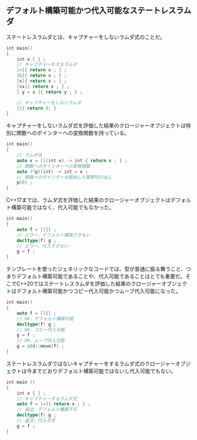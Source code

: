 ## デフォルト構築可能かつ代入可能なステートレスラムダ

ステートレスラムダとは、キャプチャーをしないラムダ式のことだ。

~~~cpp
int main()
{
    int x { } ;
    // キャプチャーをするラムダ
    [=]{ return x ; } ;
    [&]{ return x ; } ;
    [x]{ return x ; } ;
    [&x]{ return x ; ] ;
    [ y = x ]{ return y ; } ;

    // キャプチャーをしないラムダ
    []{ return 0; }
}
~~~

キャプチャーをしないラムダ式を評価した結果のクロージャーオブジェクトは特別に関数へのポインターへの変換関数を持っている。

~~~cpp
int main()
{
    // ラムダ式
    auto x = [](int x) -> int { return x ; } ;
    // 関数へのポインターへの変換関数
    auto (*p)(int) -> int = x ;
    // 関数へのポインターを経由した関節呼び出し
    p(0) ;
}
~~~

C++17までは、ラムダ式を評価した結果のクロージャーオブジェクトはデフォルト構築可能ではなく、代入可能でもなかった。

~~~c++
int main()
{
    auto f = []{} ;
    // エラー、デフォルト構築できない
    decltype(f) g ;
    // エラー、代入できない
    g = f ;
}
~~~

テンプレートを使ったジェネリックなコードでは、型が普通に振る舞うこと、つまりデフォルト構築可能であることや、代入可能であることはとても重要だ。そこでC++20ではステートレスラムダを評価した結果のクロージャーオブジェクトはデフォルト構築可能かつコピー代入可能かつムーブ代入可能になった。

~~~c++
int main()
{
    auto f = []{} ;
    // OK、デフォルト構築可能
    decltype(f) g ;
    // OK、コピー代入可能
    g = f ;
    // OK、ムーブ代入可能
    g = std::move(f) ;
}
~~~

ステートレスラムダではないキャプチャーをするラムダ式のクロージャーオブジェクトは今までどおりデフォルト構築可能ではないし代入可能でもない。

~~~c++
int main ()
{
    int x { } ;
    // キャプチャーするラムダ式
    auto f = [=]{ return x ; } ;
    // 違法、デフォルト構築不可
    decltype(f) g ;
    // 違法、代入不可
    g = f ;
}
~~~
